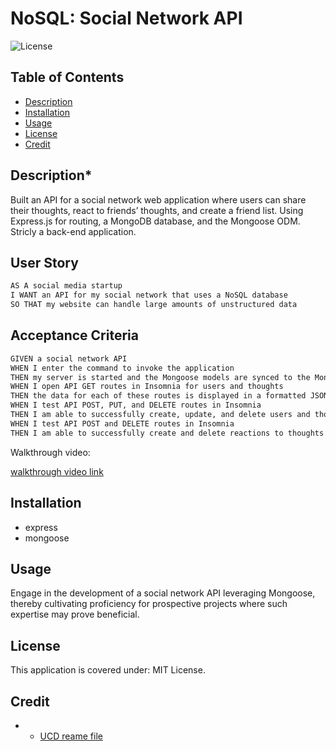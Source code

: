 # NoSQL: Social Network API

![License](https://img.shields.io/badge/License-MIT_License-lightblue.svg)

## Table of Contents

- [Description](#description)
- [Installation](#installation)
- [Usage](#usage)
- [License](#license)
- [Credit](#credit)

## Description*

Built an API for a social network web application where users can share their thoughts, react to friends’ thoughts, and create a friend list. Using Express.js for routing, a MongoDB database, and the Mongoose ODM. Stricly a back-end application.

## User Story

```md
AS A social media startup
I WANT an API for my social network that uses a NoSQL database
SO THAT my website can handle large amounts of unstructured data
```

## Acceptance Criteria

```md
GIVEN a social network API
WHEN I enter the command to invoke the application
THEN my server is started and the Mongoose models are synced to the MongoDB database
WHEN I open API GET routes in Insomnia for users and thoughts
THEN the data for each of these routes is displayed in a formatted JSON
WHEN I test API POST, PUT, and DELETE routes in Insomnia
THEN I am able to successfully create, update, and delete users and thoughts in my database
WHEN I test API POST and DELETE routes in Insomnia
THEN I am able to successfully create and delete reactions to thoughts and add and remove friends to a user’s friend list
```

Walkthrough video:

[walkthrough video link](https://drive.google.com/file/d/1kd6xCdjiy0WTougbdX01yTvdWhdUjhFy/view)

## Installation

- express
- mongoose

## Usage

Engage in the development of a social network API leveraging Mongoose, thereby cultivating proficiency for prospective projects where such expertise may prove beneficial.

## License

This application is covered under: MIT License. 

## Credit

- * [UCD reame file](https://git.bootcampcontent.com/University-of-California---Davis/UCD-VIRT-FSF-PT-09-2023-U-LOLC/-/blob/main/18-NoSQL/02-Challenge/README.md)
